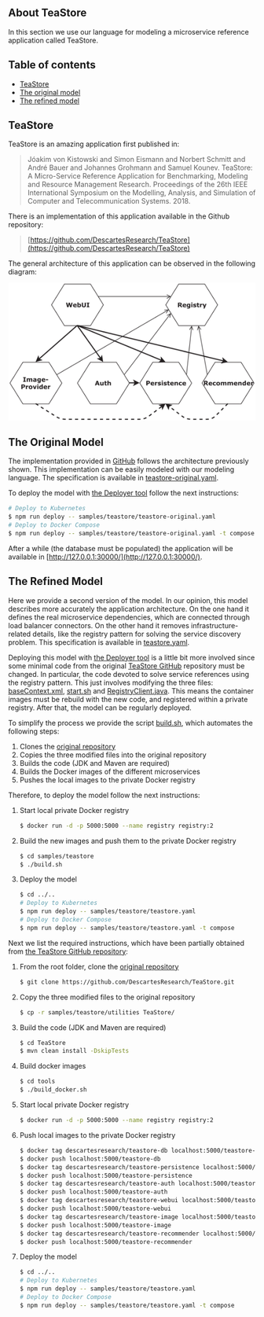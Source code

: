 ## About TeaStore
In this section we use our language for modeling a microservice reference application called TeaStore. 

## Table of contents
- [TeaStore](#teastore)
- [The original model](#the-original-model)
- [The refined model](#the-refined-model)

## TeaStore

TeaStore is an amazing application first published in:

 > Jóakim von Kistowski and Simon Eismann and Norbert Schmitt and André Bauer and Johannes Grohmann and Samuel Kounev. TeaStore: A Micro-Service Reference Application for Benchmarking, Modeling and Resource Management Research. Proceedings of the 26th IEEE International Symposium on the Modelling, Analysis, and Simulation of Computer and Telecommunication Systems. 2018.

There is an implementation of this application available in the Github repository:

> [https://github.com/DescartesResearch/TeaStore](https://github.com/DescartesResearch/TeaStore)

The general architecture of this application can be observed in the following diagram:

![Architecture](teastore_architecture.png)  

## The Original Model

The implementation provided in [GitHub](https://github.com/DescartesResearch/TeaStore) follows the architecture previously shown. This implementation can be easily modeled with our modeling language. The specification is available in [teastore-original.yaml](./teastore-original.yaml). 

To deploy the model with [the Deployer tool](../../README.md#the-deployer) follow the next instructions:

```bash
# Deploy to Kubernetes
$ npm run deploy -- samples/teastore/teastore-original.yaml
# Deploy to Docker Compose
$ npm run deploy -- samples/teastore/teastore-original.yaml -t compose
```

After a while (the database must be populated) the application will be available in [http://127.0.0.1:30000/](http://127.0.0.1:30000/).

## The Refined Model

Here we provide a second version of the model. In our opinion, this model describes more accurately the application architecture. On the one hand it defines the real microservice dependencies, which are connected through load balancer connectors. On the other hand it removes infrastructure-related details, like the registry pattern for solving the service discovery problem. This specification is available in [teastore.yaml](./teastore.yaml).

Deploying this model with [the Deployer tool](../../README.md#the-deployer) is a little bit more involved since some minimal code from the original [TeaStore GitHub](https://github.com/DescartesResearch/TeaStore) repository must be changed. In particular, the code devoted to solve service references using the registry pattern. This just involves modifying the three files: [baseContext.xml](./src/utilities/tools.descartes.teastore.dockerbase/baseContext.xml), [start.sh](./src/utilities/tools.descartes.teastore.dockerbase/start.sh) and [RegistryClient.java](./src/utilities/tools.descartes.teastore.registryclient/src/main/java/tools/descartes/teastore/registryclient/RegistryClient.java). This means the container images must be rebuild with the new code, and registered within a private registry. After that, the model can be regularly deployed. 

To simplify the process we provide the script [build.sh](./build.sh), which automates the following steps:
1. Clones the [original repository](https://github.com/DescartesResearch/TeaStore)
2. Copies the three modified files into the original repository
3. Builds the code (JDK and Maven are required)
4. Builds the Docker images of the different microservices
5. Pushes the local images to the private Docker registry

Therefore, to deploy the model follow the next instructions:

1. Start local private Docker registry

    ```bash
    $ docker run -d -p 5000:5000 --name registry registry:2
    ```

2. Build the new images and push them to the private Docker registry

    ```bash
    $ cd samples/teastore
    $ ./build.sh
    ```

3. Deploy the model

    ```bash
    $ cd ../..
    # Deploy to Kubernetes
    $ npm run deploy -- samples/teastore/teastore.yaml
    # Deploy to Docker Compose
    $ npm run deploy -- samples/teastore/teastore.yaml -t compose


Next we list the required instructions, which have been partially obtained from [the TeaStore GitHub repository](https://github.com/DescartesResearch/TeaStore/blob/master/GET_STARTED.md):

1. From the root folder, clone the [original repository](https://github.com/DescartesResearch/TeaStore)
    
    ```bash
    $ git clone https://github.com/DescartesResearch/TeaStore.git
    ```

2. Copy the three modified files to the original repository

    ```bash
    $ cp -r samples/teastore/utilities TeaStore/
    ```

3. Build the code (JDK and Maven are required)

    ```bash
    $ cd TeaStore
    $ mvn clean install -DskipTests
    ```

4. Build docker images

    ```bash
    $ cd tools
    $ ./build_docker.sh
    ```

5. Start local private Docker registry

    ```bash
    $ docker run -d -p 5000:5000 --name registry registry:2
    ```

6. Push local images to the private Docker registry

    ```bash
    $ docker tag descartesresearch/teastore-db localhost:5000/teastore-db
    $ docker push localhost:5000/teastore-db
    $ docker tag descartesresearch/teastore-persistence localhost:5000/teastore-persistence
    $ docker push localhost:5000/teastore-persistence
    $ docker tag descartesresearch/teastore-auth localhost:5000/teastore-auth
    $ docker push localhost:5000/teastore-auth
    $ docker tag descartesresearch/teastore-webui localhost:5000/teastore-webui
    $ docker push localhost:5000/teastore-webui
    $ docker tag descartesresearch/teastore-image localhost:5000/teastore-image
    $ docker push localhost:5000/teastore-image
    $ docker tag descartesresearch/teastore-recommender localhost:5000/teastore-recommender
    $ docker push localhost:5000/teastore-recommender
    ```

7. Deploy the model

    ```bash
    $ cd ../..
    # Deploy to Kubernetes
    $ npm run deploy -- samples/teastore/teastore.yaml
    # Deploy to Docker Compose
    $ npm run deploy -- samples/teastore/teastore.yaml -t compose
    ```



